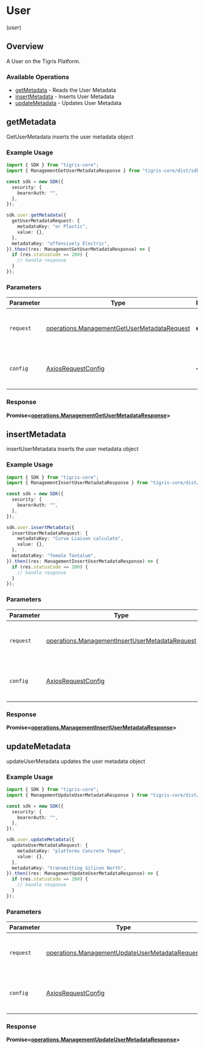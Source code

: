 # User
(*user*)

## Overview

A User on the Tigris Platform.

### Available Operations

* [getMetadata](#getmetadata) - Reads the User Metadata
* [insertMetadata](#insertmetadata) - Inserts User Metadata
* [updateMetadata](#updatemetadata) - Updates User Metadata

## getMetadata

GetUserMetadata inserts the user metadata object

### Example Usage

```typescript
import { SDK } from "tigris-core";
import { ManagementGetUserMetadataResponse } from "tigris-core/dist/sdk/models/operations";

const sdk = new SDK({
  security: {
    bearerAuth: "",
  },
});

sdk.user.getMetadata({
  getUserMetadataRequest: {
    metadataKey: "or Plastic",
    value: {},
  },
  metadataKey: "offensively Electric",
}).then((res: ManagementGetUserMetadataResponse) => {
  if (res.statusCode == 200) {
    // handle response
  }
});
```

### Parameters

| Parameter                                                                                                  | Type                                                                                                       | Required                                                                                                   | Description                                                                                                |
| ---------------------------------------------------------------------------------------------------------- | ---------------------------------------------------------------------------------------------------------- | ---------------------------------------------------------------------------------------------------------- | ---------------------------------------------------------------------------------------------------------- |
| `request`                                                                                                  | [operations.ManagementGetUserMetadataRequest](../../models/operations/managementgetusermetadatarequest.md) | :heavy_check_mark:                                                                                         | The request object to use for the request.                                                                 |
| `config`                                                                                                   | [AxiosRequestConfig](https://axios-http.com/docs/req_config)                                               | :heavy_minus_sign:                                                                                         | Available config options for making requests.                                                              |


### Response

**Promise<[operations.ManagementGetUserMetadataResponse](../../models/operations/managementgetusermetadataresponse.md)>**


## insertMetadata

insertUserMetadata inserts the user metadata object

### Example Usage

```typescript
import { SDK } from "tigris-core";
import { ManagementInsertUserMetadataResponse } from "tigris-core/dist/sdk/models/operations";

const sdk = new SDK({
  security: {
    bearerAuth: "",
  },
});

sdk.user.insertMetadata({
  insertUserMetadataRequest: {
    metadataKey: "Curve Liaison calculate",
    value: {},
  },
  metadataKey: "female Tantalum",
}).then((res: ManagementInsertUserMetadataResponse) => {
  if (res.statusCode == 200) {
    // handle response
  }
});
```

### Parameters

| Parameter                                                                                                        | Type                                                                                                             | Required                                                                                                         | Description                                                                                                      |
| ---------------------------------------------------------------------------------------------------------------- | ---------------------------------------------------------------------------------------------------------------- | ---------------------------------------------------------------------------------------------------------------- | ---------------------------------------------------------------------------------------------------------------- |
| `request`                                                                                                        | [operations.ManagementInsertUserMetadataRequest](../../models/operations/managementinsertusermetadatarequest.md) | :heavy_check_mark:                                                                                               | The request object to use for the request.                                                                       |
| `config`                                                                                                         | [AxiosRequestConfig](https://axios-http.com/docs/req_config)                                                     | :heavy_minus_sign:                                                                                               | Available config options for making requests.                                                                    |


### Response

**Promise<[operations.ManagementInsertUserMetadataResponse](../../models/operations/managementinsertusermetadataresponse.md)>**


## updateMetadata

updateUserMetadata updates the user metadata object

### Example Usage

```typescript
import { SDK } from "tigris-core";
import { ManagementUpdateUserMetadataResponse } from "tigris-core/dist/sdk/models/operations";

const sdk = new SDK({
  security: {
    bearerAuth: "",
  },
});

sdk.user.updateMetadata({
  updateUserMetadataRequest: {
    metadataKey: "platforms Concrete Tempe",
    value: {},
  },
  metadataKey: "transmitting Silicon North",
}).then((res: ManagementUpdateUserMetadataResponse) => {
  if (res.statusCode == 200) {
    // handle response
  }
});
```

### Parameters

| Parameter                                                                                                        | Type                                                                                                             | Required                                                                                                         | Description                                                                                                      |
| ---------------------------------------------------------------------------------------------------------------- | ---------------------------------------------------------------------------------------------------------------- | ---------------------------------------------------------------------------------------------------------------- | ---------------------------------------------------------------------------------------------------------------- |
| `request`                                                                                                        | [operations.ManagementUpdateUserMetadataRequest](../../models/operations/managementupdateusermetadatarequest.md) | :heavy_check_mark:                                                                                               | The request object to use for the request.                                                                       |
| `config`                                                                                                         | [AxiosRequestConfig](https://axios-http.com/docs/req_config)                                                     | :heavy_minus_sign:                                                                                               | Available config options for making requests.                                                                    |


### Response

**Promise<[operations.ManagementUpdateUserMetadataResponse](../../models/operations/managementupdateusermetadataresponse.md)>**

